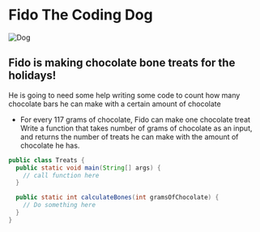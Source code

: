 # Fido The Coding Dog

![Dog](http://www.countryacreskennels.com/assets/tumblr_mef7zc8fRx1rqt8u1o1_400.jpg)
## Fido is making chocolate bone treats for the holidays!
He is going to need some help writing some code to count how many chocolate bars he can make with a certain amount of chocolate
- For every 117 grams of chocolate, Fido can make one chocolate treat
Write a function that takes number of grams of chocolate as an input, and returns the number of treats he can make with the amount of chocolate he has.

```java
public class Treats {
  public static void main(String[] args) {
    // call function here
  }

  public static int calculateBones(int gramsOfChocolate) {
    // Do something here
  }
}
```
